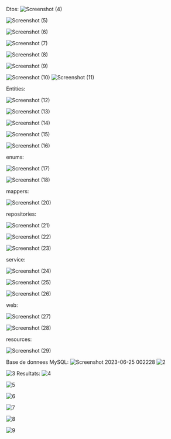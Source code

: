Dtos:
![Screenshot (4)](https://github.com/Abderrahmane55/ellaouzi_abderrahmane_JEE/assets/107000262/d9944ea5-04c9-4ebc-be95-6f4bfd7d8452)

![Screenshot (5)](https://github.com/Abderrahmane55/ellaouzi_abderrahmane_JEE/assets/107000262/3f19b59c-487d-40a3-a1ad-93e017225789)

![Screenshot (6)](https://github.com/Abderrahmane55/ellaouzi_abderrahmane_JEE/assets/107000262/cec6bb78-d785-4bd1-a3ec-7495c149e653)

![Screenshot (7)](https://github.com/Abderrahmane55/ellaouzi_abderrahmane_JEE/assets/107000262/40bfa78b-6453-4316-8a2e-1f46aab722e4)

![Screenshot (8)](https://github.com/Abderrahmane55/ellaouzi_abderrahmane_JEE/assets/107000262/20b7b641-4e25-4fba-b2bc-8f552e54f89f)

![Screenshot (9)](https://github.com/Abderrahmane55/ellaouzi_abderrahmane_JEE/assets/107000262/25008839-3e01-45bd-a27c-ee08e4d61298)

![Screenshot (10)](https://github.com/Abderrahmane55/ellaouzi_abderrahmane_JEE/assets/107000262/654648ba-9bb3-4b46-8ba3-778f0190a59c)
![Screenshot (11)](https://github.com/Abderrahmane55/ellaouzi_abderrahmane_JEE/assets/107000262/7e0d6157-f834-4406-862f-79c9e14d77b8)

Entities:



![Screenshot (12)](https://github.com/Abderrahmane55/ellaouzi_abderrahmane_JEE/assets/107000262/de0b4b76-5108-4ab2-a85e-90126a27fb1b)


![Screenshot (13)](https://github.com/Abderrahmane55/ellaouzi_abderrahmane_JEE/assets/107000262/e5bbd770-971b-4848-915c-8a32fe66d14c)



![Screenshot (14)](https://github.com/Abderrahmane55/ellaouzi_abderrahmane_JEE/assets/107000262/32dfcdf3-9759-4ad9-8348-4cec5099fcbf)



![Screenshot (15)](https://github.com/Abderrahmane55/ellaouzi_abderrahmane_JEE/assets/107000262/f37cc7c7-4ba7-4308-bb82-9b5cef475690)


![Screenshot (16)](https://github.com/Abderrahmane55/ellaouzi_abderrahmane_JEE/assets/107000262/1904ebc7-567b-4e5f-9dcc-9d6db6154199)

enums:

![Screenshot (17)](https://github.com/Abderrahmane55/ellaouzi_abderrahmane_JEE/assets/107000262/6cc3f0fa-b2ed-4de5-b2b4-700fd235a9aa)



![Screenshot (18)](https://github.com/Abderrahmane55/ellaouzi_abderrahmane_JEE/assets/107000262/b0d8be4c-4bb0-4a0a-a83b-012b83f340be)

mappers:

![Screenshot (20)](https://github.com/Abderrahmane55/ellaouzi_abderrahmane_JEE/assets/107000262/a0eaf779-4799-4b3e-ab44-dfc3ad1886dc)

repositories:



![Screenshot (21)](https://github.com/Abderrahmane55/ellaouzi_abderrahmane_JEE/assets/107000262/38724e89-9be6-4a58-a84b-6ff860805563)


![Screenshot (22)](https://github.com/Abderrahmane55/ellaouzi_abderrahmane_JEE/assets/107000262/10433931-a383-4c3c-93fd-537fc94806d0)


![Screenshot (23)](https://github.com/Abderrahmane55/ellaouzi_abderrahmane_JEE/assets/107000262/c757b0ac-45f5-4d5c-87dd-6a09cbd4633b)

service:


![Screenshot (24)](https://github.com/Abderrahmane55/ellaouzi_abderrahmane_JEE/assets/107000262/e8d92dd4-4043-400b-8356-e14f1e09a8f5)


![Screenshot (25)](https://github.com/Abderrahmane55/ellaouzi_abderrahmane_JEE/assets/107000262/c1723b1f-ed19-49d8-b0b4-0578c3c0c852)



![Screenshot (26)](https://github.com/Abderrahmane55/ellaouzi_abderrahmane_JEE/assets/107000262/c164baf4-cdff-42c7-8ec7-b8550a205b49)

web:

![Screenshot (27)](https://github.com/Abderrahmane55/ellaouzi_abderrahmane_JEE/assets/107000262/7d625817-f457-4296-8ec0-e3a9836198fb)


![Screenshot (28)](https://github.com/Abderrahmane55/ellaouzi_abderrahmane_JEE/assets/107000262/e2eede54-c2e3-4dbb-91e7-f67a060da190)


resources:

![Screenshot (29)](https://github.com/Abderrahmane55/ellaouzi_abderrahmane_JEE/assets/107000262/c56a3d07-af72-4303-93a7-03766cb6fe6e)












Base de donnees MySQL:
![Screenshot 2023-06-25 002228](https://github.com/Abderrahmane55/ellaouzi_abderrahmane_JEE/assets/107000262/68ce22b8-cab0-40ce-8ddf-9a56d6eec1a3)
![2](https://github.com/Abderrahmane55/ellaouzi_abderrahmane_JEE/assets/107000262/a8803d19-e07a-4d1f-9ba8-8c4bad948746)

![3](https://github.com/Abderrahmane55/ellaouzi_abderrahmane_JEE/assets/107000262/69c595b7-ffbe-4397-8d29-2283427ea51c)
Resultats:
![4](https://github.com/Abderrahmane55/ellaouzi_abderrahmane_JEE/assets/107000262/428f5750-8bfe-46ce-9e8e-b50495b8bf67)


![5](https://github.com/Abderrahmane55/ellaouzi_abderrahmane_JEE/assets/107000262/5f4f8405-a72e-41e2-a8e2-4395c1383345)

![6](https://github.com/Abderrahmane55/ellaouzi_abderrahmane_JEE/assets/107000262/9d40ce8c-9d16-4e27-8173-c698f1a1b6f2)

![7](https://github.com/Abderrahmane55/ellaouzi_abderrahmane_JEE/assets/107000262/eb3ffff1-b128-43b6-b194-6aa71cea3935)

![8](https://github.com/Abderrahmane55/ellaouzi_abderrahmane_JEE/assets/107000262/ae499c40-794b-4ab5-a0fe-5cf8ff39c26a)

![9](https://github.com/Abderrahmane55/ellaouzi_abderrahmane_JEE/assets/107000262/87851247-1a16-4caa-be23-9b4a0d36f10c)
